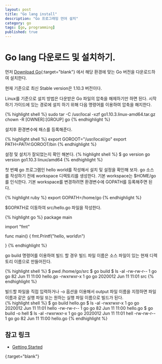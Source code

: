 ```yaml
---
layout: post
title: "Go lang install"
description: "Go 프로그래밍 언어 설치"
category: go
tags: [go, programming]
published: true
---
```


# Go lang 다운로드 및 설치하기. 
먼저 [Download Go](https://golang.org/dl/ "Download Go"){:target="blank"} 에서 해당 환경에 맞는 Go 버전을 다운로드하여 설치한다. 

현재 기준으로 최신 Stable version은 1.10.3 버전이다. 

Linux를 기준으로 설치 방법은 다운받은 Go 파일의 압축을 해제하기만 하면 된다.
시작하기 가이드에 있는 경로에 설치 하기 위해 다음 명령어를 이용하여 압축을 해지한다.

{% highlight shell %}
sudo tar -C /usr/local -xzf go1.10.3.linux-amd64.tar.gz
chown -R [OWNER]:[GROUP] go
{% endhighlight %}

설치후 환경변수에 패스를 등록해준다.

{% highlight shell %}
export GOROOT="/usr/local/go"
export PATH=$PATH:$GOROOT/bin 
{% endhighlight %}

설정 및 설치가 잘되었는지 확인 해본다.
{% highlight shell %}
$ go version 
go version go1.10.3 linux/amd64
{% endhighlight %}


첫 번째 go 프로그램인 hello world를 작성해서 설치 및 설정을 확인해 보자.
go 소스를 작성하기 전에 workspace 디렉토리를 생성한다.
기본 workspace는 $HOME/go를 인식한다.
기본 workspace를 변경하려면 환경변수에 GOPATH를 등록해주면 된다.

{% highlight ruby %}
export GOPATH=/home/go
{% endhighlight %}

$GOPATH로 이동하여 src/hello.go 파일을 작성한다.

{% highlight go %}
package main

import "fmt"

func main() {
    fmt.Printf("hello, world\n")

}
{% endhighlight %}

go build 명령어를 이용하여 빌드 할 경우 빌드 파일 이름은 소스 파일이 있는 현재 디렉토리 이름으로 만들어진다.

{% highlight shell %}
$ pwd 
/home/go/src
$ go build
$ ls -al
-rw-rw-r-- 1 go go      82 Jun 11 11:00 hello.go
-rwxrwxr-x 1 go go 2020012 Jun 11 11:01 src 
{% endhighlight %}

빌드할 파일을 직접 입력하거나 -o 옵션을 이용해서 output 파일 이름을 지정하면
파일 이름과 같은 실행 파일 또는 원하는 실행 파일 이름으로 빌드가 된다.  
{% highlight shell %}
$ go build hello.go
$ ls -al
-rwxrwxr-x 1 go go 2020012 Jun 11 11:01 hello 
-rw-rw-r-- 1 go go      82 Jun 11 11:00 hello.go
$ go build -o hell
$ ls -al
-rwxrwxr-x 1 go go 2020012 Jun 11 11:01 hell 
-rw-rw-r-- 1 go go      82 Jun 11 11:00 hello.go
{% endhighlight %}



## 참고 링크

* [Getting Started][1]

[1]: https://golang.org/doc/install "Getting Started"
{:target="blank"}
